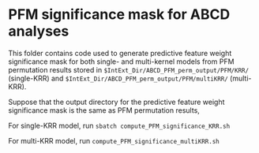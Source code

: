# PFM significance mask for ABCD analyses

This folder contains code used to generate predictive feature weight significance mask for both single- and multi-kernel models from PFM permutation results stored in `$IntExt_Dir/ABCD_PFM_perm_output/PFM/KRR/` (single-KRR) and `$IntExt_Dir/ABCD_PFM_perm_output/PFM/multiKRR/` (multi-KRR).

Suppose that the output directory for the predictive feature weight significance mask is the same as PFM permutation results,

For single-KRR model, run `sbatch compute_PFM_significance_KRR.sh`

For multi-KRR model, run `compute_PFM_significance_multiKRR.sh`
